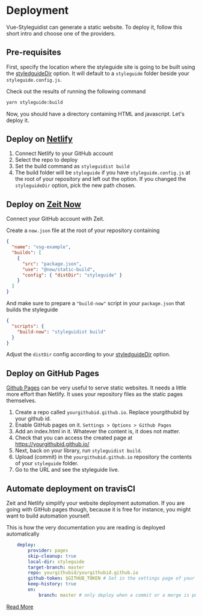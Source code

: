 # Deployment

Vue-Styleguidist can generate a static website. To deploy it, follow this short intro and choose one of the providers.

## Pre-requisites

First, specify the location where the styleguide site is going to be built using the [styledguideDir](/Configuration.md#styleguidedir) option. It will default to a `styleguide` folder beside your `styleguide.config.js`.

Check out the results of running the following command

```sh
yarn styleguide:build
```

Now, you should have a directory containing HTML and javascript. Let's deploy it.

## Deploy on [Netlify](https://www.netlify.com/)

1.  Connect Netlify to your GitHub account
1.  Select the repo to deploy
1.  Set the build command as `styleguidist build`
1.  The build folder will be `styleguide` if you have `styleguide.config.js` at the root of your repository and left out the option. If you changed the `styleguideDir` option, pick the new path chosen.

## Deploy on [Zeit Now](https://zeit.co/)

Connect your GitHub account with Zeit.

Create a `now.json` file at the root of your repository containing

```json
{
  "name": "vsg-example",
  "builds": [
    {
      "src": "package.json",
      "use": "@now/static-build",
      "config": { "distDir": "styleguide" }
    }
  ]
}
```

And make sure to prepare a `"build-now"` script in your `package.json` that builds the styleguide

```json
{
  "scripts": {
    "build-now": "styleguidist build"
  }
}
```

Adjust the `distDir` config according to your [styledguideDir](/Configuration.md#styleguidedir) option.

## Deploy on GitHub Pages

[Github Pages](https://pages.github.com/) can be very useful to serve static websites. It needs a little more effort than Netlify. It uses your repository files as the static pages themselves.

1.  Create a repo called `yourgithubid.github.io`. Replace yourgithubid by your github id.
1.  Enable GitHub pages on it. `Settings > Options > Github Pages`
1.  Add an index.html in it. Whatever the content is, it does not matter.
1.  Check that you can access the created page at https://yourgithubid.github.io/
1.  Next, back on your library, run `styleguidist build`.
1.  Upload (commit) in the `yourgithubid.github.io` repository the contents of your `styleguide` folder.
1.  Go to the URL and see the styleguide live.

## Automate deployment on travisCI

Zeit and Netlify simplify your website deployment automation. If you are going with GitHub pages though, because it is free for instance, you might want to build automation yourself.

This is how the very documentation you are reading is deployed automatically

```yml
    deploy:
        provider: pages
        skip-cleanup: true
        local-dir: styleguide
        target-branch: master
        repo: yourgithubid/yourgithubid.github.io
        github-token: $GITHUB_TOKEN # Set in the settings page of your repository, as a secure variable
        keep-history: true
        on:
            branch: master # only deploy when a commit or a merge is pushed to master
```

[Read More](https://docs.travis-ci.com/user/deployment/pages/)
